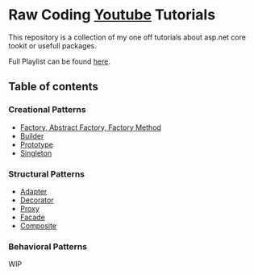 # Raw Coding [Youtube](https://www.youtube.com/c/RawCoding) Tutorials 
This repository is a collection of my one off tutorials about asp.net core tookit or usefull packages.

Full Playlist can be found [here](https://www.youtube.com/playlist?list=PLOeFnOV9YBa4ary9fvCULLn7ohNKR6Ees).

## Table of contents

### Creational Patterns

- [Factory, Abstract Factory, Factory Method](https://youtu.be/xN7EFHU_rXA)
- [Builder](https://youtu.be/WfBsYo20D_I)
- [Prototype](https://youtu.be/fqaoCDyxb1w)
- [Singleton](https://youtu.be/9_9hI69fwhg)

### Structural Patterns

- [Adapter](https://youtu.be/9ZFN8DrvcYA)
- [Decorator](https://youtu.be/6rTnCkdbJA4)
- [Proxy](https://youtu.be/m0aXyRDEQqU)
- [Facade](https://youtu.be/xzpp5_ak8Hg)
- [Composite](https://youtu.be/UsynwPeipb8)


### Behavioral Patterns
WIP